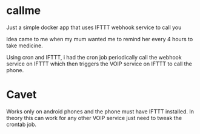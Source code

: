 # callme
Just a simple docker app that uses IFTTT webhook service to call you

Idea came to me when my mum wanted me to remind her every 4 hours to take medicine.

Using cron and IFTTT, i had the cron job periodically call the webhook service on IFTTT which then triggers the VOIP service on IFTTT to call the phone.

# Cavet
Works only on android phones and the phone must have IFTTT installed. In theory this can work for any other VOIP service just need to tweak the crontab job.
